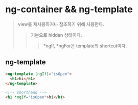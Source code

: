 # ng-container && ng-template

> view를 재사용하거나 참조하기 위해 사용한다.
>
> > 기본으로 hidden 상태이다.
> >
> > > *ngIf, *ngFor은 template의 shortcut이다.

## ng-template

```html
<ng-template [ngIf]="isOpen">
  <h1>hi</h1>
</ng-template>

<!-- shorthand -->
<h1 *ngIf="isOpen">hi</h1>
```
